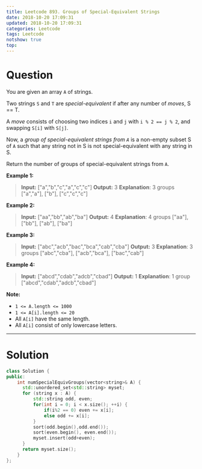 ```yaml
---
title: Leetcode 893. Groups of Special-Equivalent Strings
date: 2018-10-20 17:09:31
updated: 2018-10-20 17:09:31
categories: Leetcode
tags: Leetcode
notshow: true
top:
---
```


# Question


You are given an array  `A`  of strings.

Two strings  `S`  and  `T`  are _special-equivalent_ if after any number of  _moves_, S == T.

A  _move_  consists of choosing two indices  `i`  and  `j`  with  `i % 2 == j % 2`, and swapping  `S[i]`  with  `S[j]`.

Now, a  _group of special-equivalent strings from  `A`_ is a non-empty subset S of  `A` such that any string not in S is not special-equivalent with any string in S.

Return the number of groups of special-equivalent strings from  `A`.

**Example 1:**

> **Input:** ["a","b","c","a","c","c"]
> **Output:** 3
> **Explanation**: 3 groups ["a","a"], ["b"], ["c","c","c"]

**Example 2:**

> **Input:** ["aa","bb","ab","ba"]
> **Output:** 4
> **Explanation**: 4 groups ["aa"], ["bb"], ["ab"], ["ba"]

**Example 3:**

> **Input:** ["abc","acb","bac","bca","cab","cba"]
> **Output:** 3
> **Explanation**: 3 groups ["abc","cba"], ["acb","bca"], ["bac","cab"]

**Example 4:**

> **Input:** ["abcd","cdab","adcb","cbad"]
> **Output:** 1
> **Explanation**: 1 group ["abcd","cdab","adcb","cbad"]

**Note:**

- `1 <= A.length <= 1000`
- `1 <= A[i].length <= 20`
- All  `A[i]`  have the same length.
- All  `A[i]`  consist of only lowercase letters.

<!--more-->

----------

# Solution

```cpp
class Solution {
public:
    int numSpecialEquivGroups(vector<string>& A) { 
      std::unordered_set<std::string> myset;
      for (string x : A) {
          std::string odd, even;
          for(int i = 0; i < x.size(); ++i) {
              if(i%2 == 0) even += x[i];
              else odd += x[i];
          }
          sort(odd.begin(),odd.end());
          sort(even.begin(), even.end());
          myset.insert(odd+even);
      }
      return myset.size();
    }
};
```